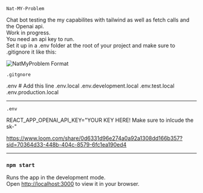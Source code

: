 

`Nat-MY-Problem`



Chat bot testing the my capabilites with tailwind as well as fetch calls and the Openai api.   
Work in progress.  
You need an api key to run.  
Set it up in a .env folder at the root of your project and make sure to .gitignore it like this:

![NatMyProblem Format](https://github.com/robert-brunner/NatMYProblem/assets/106982994/3726cccf-dec3-49eb-bc8e-5a8173ce5dd3)

`.gitgnore`

.env                # Add this line
.env.local
.env.development.local
.env.test.local
.env.production.local

-----------------------------------------

`.env`


REACT_APP_OPENAI_API_KEY="YOUR KEY HERE!  Make sure to inlcude the sk-"

https://www.loom.com/share/0d6331d96e274a0a92a1308dd166b357?sid=70364d33-448b-404c-8579-6fc1ea190ed4

-----------------------------------------

### `npm start`

Runs the app in the development mode.\
Open [http://localhost:3000](http://localhost:3000) to view it in your browser.
